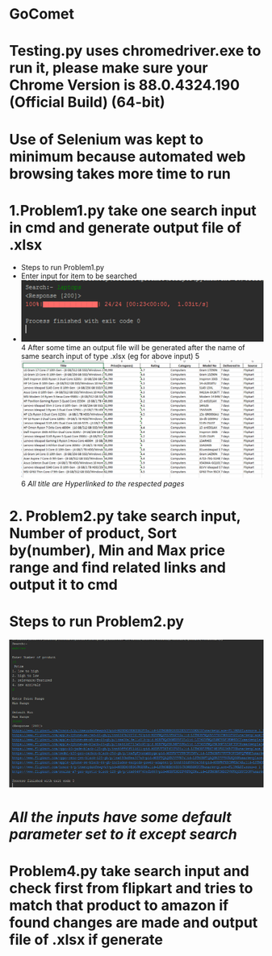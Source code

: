 # GoComet
# Testing.py uses chromedriver.exe to run it, please make sure your Chrome Version is 88.0.4324.190 (Official Build) (64-bit)
# Use of Selenium was kept to minimum because automated web browsing takes more time to run
# 1.Problem1.py take one search input in cmd and generate output file of .xlsx 
- Steps to run Problem1.py
- Enter input for item to be searched
-  ![P1](https://github.com/Rishabhjaiswal0111/GoComet/blob/master/gocomet/img/img/p1.PNG)
  4 After some time an output file will be generated after the name of same search input of type .xlsx (eg for above input)
  5 ![P2](https://github.com/Rishabhjaiswal0111/GoComet/blob/master/gocomet/img/img/p2.PNG)
  6  *All title are Hyperlinked to the respected pages*

# 2. Problem2.py take search input, Number of product, Sort by(number), Min and Max price range and find related links and output it to cmd
  # Steps to run Problem2.py
  ![P3](https://github.com/Rishabhjaiswal0111/GoComet/blob/master/gocomet/img/img/p3.PNG)
  # *All the inputs have some default parameter set to it except search*

# Problem4.py take search input and check first from flipkart and tries to match that product to amazon if found changes are made and output file of .xlsx if generate
